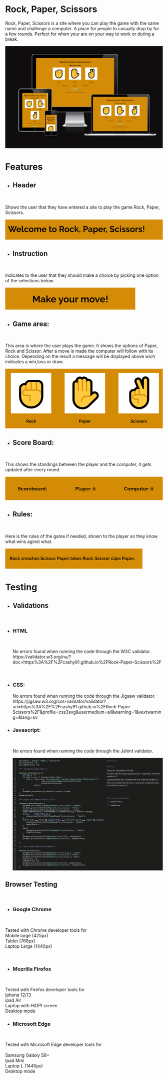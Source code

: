 # Rock, Paper, Scissors

<p> Rock, Paper, Scissors is a site where you can play the game with the same name and challenge a computer. A place for people to casually drop by for a few rounds. Perfect for when your are on your way to work or during a break.</p>

![A test image for responsivness](./assets/README-images/RPS-responsive.png)




# Features

* ## Header
<br> 
<p>Shows the user that they have entered a site to play the game Rock, Paper, Scissors.</p>

![A image on the header](/assets/README-images/Rockpaperscissors-header.png)

* ## Instruction 
<br>
<p>Indicates to the user that they should make a choice by picking one option of the selections below.</p>

![A image of the game instruction](./assets/README-images/Rockpaperscissors-actionindicator.png)

* ## Game area:
<br>
<p>This area is where the user plays the game. It shows the options of Paper, Rock and Scissor. After a move is made the computer will follow with its choice. Depending on the result a message will be displayed above wich indicates a win,loss or draw.

![A image on the game area](./assets/README-images/Rockpaperscissors-gamearea.png)

* ## Score Board:
<br>
<p>This shows the standings between the player and the computer, it gets updated after every round.</p>

![A image of the scoreboard](./assets/README-images/Rockpaperscissors-scoreboard.png)

* ## Rules:
<br>
<p>Here is the rules of the game if needed, shown to the player so they know what wins aginst what.</p>

![A image of the game rules](./assets/README-images/Rockpaperscissors-rules.png)

# Testing

* ## Validations
<br>

* ### HTML
<br> 
<ol>No errors found when running the code through the W3C validator.
<br>https://validator.w3.org/nu/?doc=https%3A%2F%2Fcashy91.github.io%2FRock-Paper-Scissors%2F </ol>
<br>

* ### CSS: 
<ol>No errors found when running the code through the Jigsaw validator.
 <br> https://jigsaw.w3.org/css-validator/validator?uri=https%3A%2F%2Fcashy91.github.io%2FRock-Paper-Scissors%2F&profile=css3svg&usermedium=all&warning=1&vextwarning=&lang=sv </ol>

* ### Javascript:
<br> 

<ol> No errors found when running the code through the Jshint validator.

<br>

![A image of the Javascript validation](./assets/README-images/jsvalidation.png) </ol>

## Browser Testing
<br>

* ### Google Chrome
<br>

<p>Tested with Chrome developer tools for 
<br>Mobile large (425px) 
<br>Tablet (768px)
<br>Laptop Large (1440px)</p>
<br>

* ### Mozrilla Firefox
<br>

<p>Tested with Firefox developer tools for
<br>iphone 12/13 
<br>ipad Air
<br>Laptop with HiDPI screen
<br>Desktop mode

<br>

* ### Microsoft Edge
<br>

<p>Tested with Microsoft Edge developer tools for 
<br>
<br>Samsung Galaxy S8+
<br>Ipad Mini
<br>Laptop L (1440px)
<br>Desktop mode







    
    

    
    
